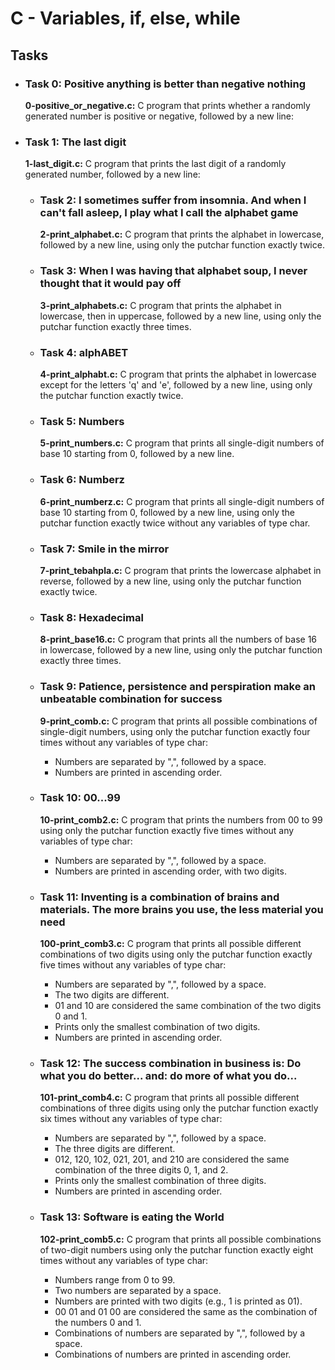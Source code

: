 <h1>C - Variables, if, else, while</h1>
<h2>Tasks</h2>
    <ul>
        <li>
            <h3>Task 0: Positive anything is better than negative nothing</h3>
            <p><b>0-positive_or_negative.c:</b> C program that prints whether a randomly generated number is positive or negative, followed by a new line:</p>
              </li>
        <li>
            <h3>Task 1: The last digit</h3>
            <p><b>1-last_digit.c:</b> C program that prints the last digit of a randomly generated number, followed by a new line:</p>
            <ul>
      </li>
    <li>
            <h3>Task 2: I sometimes suffer from insomnia. And when I can't fall asleep, I play what I call the alphabet game</h3>
            <p><b>2-print_alphabet.c:</b> C program that prints the alphabet in lowercase, followed by a new line, using only the putchar function exactly twice.</p>
     </li>
    <li>
            <h3>Task 3: When I was having that alphabet soup, I never thought that it would pay off</h3>
            <p><b>3-print_alphabets.c:</b> C program that prints the alphabet in lowercase, then in uppercase, followed by a new line, using only the putchar function exactly three times.</p>
    </li>
    <li>
            <h3>Task 4: alphABET</h3>
            <p><b>4-print_alphabt.c:</b> C program that prints the alphabet in lowercase except for the letters 'q' and 'e', followed by a new line, using only the putchar function exactly twice.</p>
  </li>
        <li>
            <h3>Task 5: Numbers</h3>
            <p><b>5-print_numbers.c:</b> C program that prints all single-digit numbers of base 10 starting from 0, followed by a new line.</p>
        </li>
        <li>
            <h3>Task 6: Numberz</h3>
            <p><b>6-print_numberz.c:</b> C program that prints all single-digit numbers of base 10 starting from 0, followed by a new line, using only the putchar function exactly twice without any variables of type char.</p>
        </li>
        <li>
            <h3>Task 7: Smile in the mirror</h3>
            <p><b>7-print_tebahpla.c:</b> C program that prints the lowercase alphabet in reverse, followed by a new line, using only the putchar function exactly twice.</p>
        </li>
        <li>
            <h3>Task 8: Hexadecimal</h3>
            <p><b>8-print_base16.c:</b> C program that prints all the numbers of base 16 in lowercase, followed by a new line, using only the putchar function exactly three times.</p>
        </li>
        <li>
            <h3>Task 9: Patience, persistence and perspiration make an unbeatable combination for success</h3>
            <p><b>9-print_comb.c:</b> C program that prints all possible combinations of single-digit numbers, using only the putchar function exactly four times without any variables of type char:</p>
            <ul>
                <li>Numbers are separated by ",", followed by a space.</li>
                <li>Numbers are printed in ascending order.</li>
            </ul>
        </li>
        <li>
            <h3>Task 10: 00...99</h3>
            <p><b>10-print_comb2.c:</b> C program that prints the numbers from 00 to 99 using only the putchar function exactly five times without any variables of type char:</p>
            <ul>
                <li>Numbers are separated by ",", followed by a space.</li>
                <li>Numbers are printed in ascending order, with two digits.</li>
            </ul>
        </li>
        <li>
            <h3>Task 11: Inventing is a combination of brains and materials. The more brains you use, the less material you need</h3>
            <p><b>100-print_comb3.c:</b> C program that prints all possible different combinations of two digits using only the putchar function exactly five times without any variables of type char:</p>
            <ul>
                <li>Numbers are separated by ",", followed by a space.</li>
                <li>The two digits are different.</li>
                <li>01 and 10 are considered the same combination of the two digits 0 and 1.</li>
                <li>Prints only the smallest combination of two digits.</li>
                <li>Numbers are printed in ascending order.</li>
            </ul>
        </li>
        <li>
            <h3>Task 12: The success combination in business is: Do what you do better... and: do more of what you do...</h3>
            <p><b>101-print_comb4.c:</b> C program that prints all possible different combinations of three digits using only the putchar function exactly six times without any variables of type char:</p>
            <ul>
                <li>Numbers are separated by ",", followed by a space.</li>
                <li>The three digits are different.</li>
                <li>012, 120, 102, 021, 201, and 210 are considered the same combination of the three digits 0, 1, and 2.</li>
                <li>Prints only the smallest combination of three digits.</li>
                <li>Numbers are printed in ascending order.</li>
            </ul>
        </li>
        <li>
            <h3>Task 13: Software is eating the World</h3>
            <p><b>102-print_comb5.c:</b> C program that prints all possible combinations of two-digit numbers using only the putchar function exactly eight times without any variables of type char:</p>
            <ul>
                <li>Numbers range from 0 to 99.</li>
                <li>Two numbers are separated by a space.</li>
                <li>Numbers are printed with two digits (e.g., 1 is printed as 01).</li>
                <li>00 01 and 01 00 are considered the same as the combination of the numbers 0 and 1.</li>
                <li>Combinations of numbers are separated by ",", followed by a space.</li>
                <li>Combinations of numbers are printed in ascending order.</li>
            </ul>
        </li>
    </ul>
